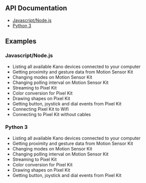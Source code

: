## API Documentation

- [Javascript/Node.js](https://github.com/KanoComputing/community-sdk/wiki/Node.js-SDK-API-Documentation)
- [Python 3](https://github.com/KanoComputing/community-sdk/wiki/Python-SDK-API-Documentation)

## Examples

### Javascript/Node.js

- Listing all available Kano devices connected to your computer
- Getting proximity and gesture data from Motion Sensor Kit
- Changing modes on Motion Sensor Kit
- Changing polling interval on Motion Sensor Kit
- Streaming to Pixel Kit
- Color conversion for Pixel Kit
- Drawing shapes on Pixel Kit
- Getting button, joystick and dial events from Pixel Kit
- Connecting Pixel Kit to Wifi
- Connecting to Pixel Kit without cables

### Python 3

- Listing all available Kano devices connected to your computer
- Getting proximity and gesture data from Motion Sensor Kit
- Changing modes on Motion Sensor Kit
- Changing polling interval on Motion Sensor Kit
- Streaming to Pixel Kit
- Color conversion for Pixel Kit
- Drawing shapes on Pixel Kit
- Getting button, joystick and dial events from Pixel Kit
